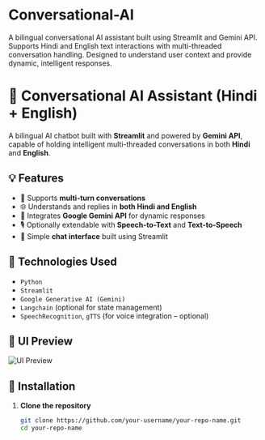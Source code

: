 # Conversational-AI
A bilingual conversational AI assistant built using Streamlit and Gemini API. Supports Hindi and English text interactions with multi-threaded conversation handling. Designed to understand user context and provide dynamic, intelligent responses.
# 🧠 Conversational AI Assistant (Hindi + English)

A bilingual AI chatbot built with **Streamlit** and powered by **Gemini API**, capable of holding intelligent multi-threaded conversations in both **Hindi** and **English**.

## 💡 Features

- 🔄 Supports **multi-turn conversations**
- 🌐 Understands and replies in **both Hindi and English**
- 🧠 Integrates **Google Gemini API** for dynamic responses
- 🎙️ Optionally extendable with **Speech-to-Text** and **Text-to-Speech**
- 💬 Simple **chat interface** built using Streamlit

## 🚀 Technologies Used

- `Python`
- `Streamlit`
- `Google Generative AI (Gemini)`
- `Langchain` (optional for state management)
- `SpeechRecognition`, `gTTS` (for voice integration – optional)

## 📸 UI Preview

![UI Preview](screenshot.png) <!-- Add screenshot after UI is done -->

## 🔧 Installation

1. **Clone the repository**
   ```bash
   git clone https://github.com/your-username/your-repo-name.git
   cd your-repo-name
